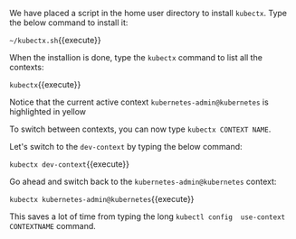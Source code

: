 We have placed a script in the home user directory to install `kubectx`. Type the below command to install it:

`~/kubectx.sh`{{execute}}

When the installion is done, type the `kubectx` command to list all the contexts:

`kubectx`{{execute}}

Notice that the current active context `kubernetes-admin@kubernetes` is highlighted in yellow

To switch between contexts, you can now type `kubectx CONTEXT NAME`.

Let's switch to the `dev-context` by typing the below command:

`kubectx dev-context`{{execute}}

Go ahead and switch back to the `kubernetes-admin@kubernetes` context:

`kubectx kubernetes-admin@kubernetes`{{execute}}

This saves a lot of time from typing the long `kubectl config  use-context CONTEXTNAME` command.
